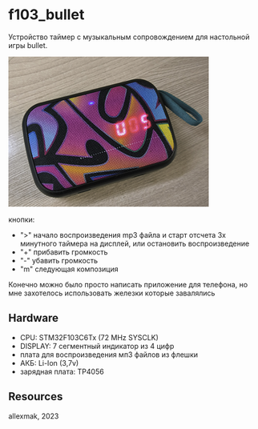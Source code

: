 # f103_bullet

Устройство таймер с музыкальным сопровождением для настольной игры bullet.

![Screnshot](https://github.com/allexmak1/f103_bullet/blob/main/image/image.png)

кнопки:
* ">" начало воспроизведения mp3 файла и старт отсчета 3х минутного таймера на дисплей, или остановить воспроизведение
* "+" прибавить громкость
* "-" убавить громкость
* "m" следующая композиция

Конечно можно было просто написать приложение для телефона,
но мне захотелось использовать железки которые завалялись

## Hardware 
 * CPU: STM32F103C6Tx (72 MHz SYSCLK)
 * DISPLAY: 7 сегментный индикатор из 4 цифр
 * плата для воспроизведения мп3 файлов из флешки
 * АКБ: Li-Ion (3,7v)
 * зарядная плата: TP4056


## Resources

 allexmak, 2023
